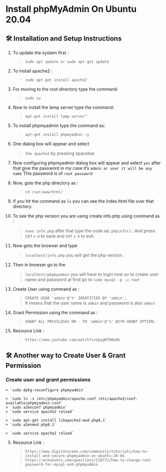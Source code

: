 # Install phpMyAdmin On Ubuntu 20.04

## 🛠 Installation and Setup Instructions

1. To update the system first : 
    > `sudo apt update or sudo apt-get update`

2. To install apache2 : 
    > `sudo apt-get install apache2`

3. For moving to the root directory type the command: 
    > `sudo su`

4. Now to install the lamp server type the command: 
    > `apt-get install lamp-server^`
    
5. To install phpmyadmin type the command as: 
    > `apt-get install phpmyadmin –y`

6. One dialog box will appear and select 
    > `the apache2` by pressing spacebar.

7. Now configuring phpmyadmin dialog box will appear and select `yes` after that give the password in my case it’s  `admin or user it will be any name` This password is of `root password`

8. Now, goto the php directory as : 
    > `cd /var/www/html/`

9. If you hit the command as `ls` you can see the index.html file over that directory.

10. To see the php version you are using create info.php using command as : 
    > `nano info.php` 
after that type the code as: 
    > `phpinfo();` 
And press ctrl + o to save and ctrl + x to exit.

11. Now goto the browser and type 
    > `localhost/info.php` you will get the php version.

12. Then in browser go to the 
    > `localhost/phpmyadmin` 
you will have to login now so to create user name and password at first go to 
    > `sudo mysql -p -u root`

13. Create User using command as : 
    > `CREATE USER 'admin'@'%' IDENTIFIED BY 'admin';`  
It means that the user name is `admin` and password is also `admin`

14. Grant Permission using the command as : 
    > `GRANT ALL PRIVILEGES ON . TO 'admin'@'%' WITH GRANT OPTION;`

15. Resource Link : 
    > `https://www.youtube.com/watch?v=VpygRfO8w9k`


## 🛠 Another way to Create User & Grant Permission

### Create user and grant permissions

    > `sudo dpkg-reconfigure phpmyadmin`

    > `sudo ln -s /etc/phpmyadmin/apache.conf /etc/apache2/conf-available/phpmyadmin.conf`
    > `sudo a2enconf phpmyadmin`
    > `sudo service apache2 reload`

    > `sudo apt-get install libapache2-mod-php8.1`
    > `sudo a2enmod php8.1`

    > `sudo service apache2 reload`

5. Resource Link : 
    > `https://www.digitalocean.com/community/tutorials/how-to-install-and-secure-phpmyadmin-on-ubuntu-20-04`
    > `https://askubuntu.com/questions/118772/how-to-change-root-password-for-mysql-and-phpmyadmin`
